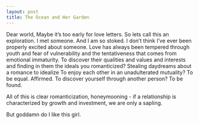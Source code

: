 ```yaml
---
layout: post
title: The Ocean and Her Garden
---
```


Dear world,
Maybe it’s too early for love letters. 
So lets call this an exploration.
I met someone.
And I am so stoked.
I don’t think I’ve ever been properly excited about someone. 
Love has always been tempered through youth and fear of vulnerability and the tentativeness that comes from emotional immaturity. 
To discover their qualities and values and interests and finding in them the ideals you romanticized?
Stealing daydreams about a romance to idealize
To enjoy each other in an unadulterated mutuality?
To be equal. Affirmed. 
To discover yourself through another person?
To be found.


All of this is clear romanticization, honeymooning - if a relationship is characterized by growth and investment, we are only a sapling. 

But goddamn do I like this girl. 
